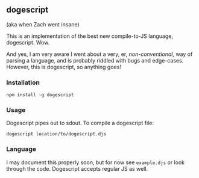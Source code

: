 ## dogescript
(aka when Zach went insane)

This is an implementation of the best new compile-to-JS language, dogescript. Wow. 

And yes, I am very aware I went about a very, er, *non-conventional*, way of parsing a language, and is probably riddled with bugs and edge-cases. However, this is dogescript, so anything goes!

### Installation

`npm install -g dogescript`

### Usage

Dogescript pipes out to sdout. To compile a dogescript file:

`dogescript location/to/dogescript.djs`

### Language

I may document this properly soon, but for now see `example.djs` or look through the code. Dogescript accepts regular JS as well.